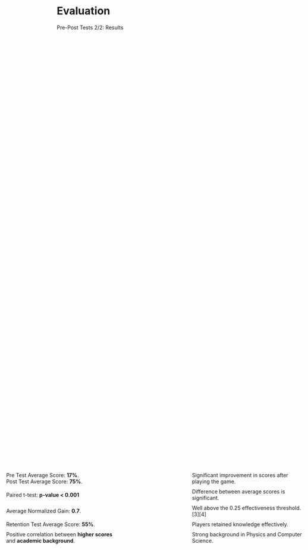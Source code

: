 # Evaluation

<p class='slide-subtitle'>Pre-Post Tests 2/2: Results</p>

<div class='section-wrapper'>
  <div class='grey-shadow rounded-md'>
    <ul class='flex-list none'>
      <li class='check mb2 fade-out-vclick' v-after>
        <span>
          Pre Test Average Score: <strong>17%</strong>.<br>
          Post Test Average Score: <strong>75%</strong>.
        </span>
        <span class='fast-forward'></span>
        <span>
          Significant improvement in scores after playing the game.
        </span>
      </li>
      <li class='check mb2 fade-out-vclick' v-click='+1'>
        <span>Paired t-test: <strong>p-value < 0.001</strong></span>
        <span class='fast-forward'></span>
        <span>
          Difference between average scores is significant.
        </span>
      </li>
      <li class='check mb2 fade-out-vclick' v-click='+2'>
        <span>Average Normalized Gain: <strong>0.7</strong>.</span>
        <span class='fast-forward'></span>
        <span>
          Well above the 0.25 effectiveness threshold.
          <Link class='ref-link' to='20'>[3]</Link><Link class='ref-link' to='20'>[4]</Link>
        </span>
      </li>
      <li class='check mb2 fade-out-vclick' v-click='+3'>
        <span>Retention Test Average Score: <strong>55%</strong>.</span>
        <span class='fast-forward'></span>
        <span>Players retained knowledge effectively.</span>
      </li>
      <li class='warn fade-out-vclick' v-click='+4'>
        <span>Positive correlation between <strong>higher scores</strong> and <strong>academic background</strong>.</span>
        <span class='fast-forward'></span>
        <span>Strong background in Physics and Computer Science.</span>
      </li>
    </ul>
  </div>
</div>

<style>
  .section-wrapper {
    display: flex;
    flex-direction: column;
    justify-content: center;
    align-items: center;
    height: 65%;
  }

  .section-wrapper div {
    max-width: max-content;
    padding: 2em;
  }

  li.mb2 {
    margin-bottom: 0.7em;
  }

  li {
    display: flex;
    flex-direction: row;
    justify-content: space-between;
    align-items: center;
    width: 800px;
  }

  li > span:nth-child(1) {
    min-width: 300px;
    max-width: 300px;
  }

  li > span:nth-child(2) {
    min-width: 50px;
    max-width: 50px;
    text-align: center;
  }

  li > span:nth-child(3) {
    min-width: 300px;
    max-width: 300px;
  }
</style>
